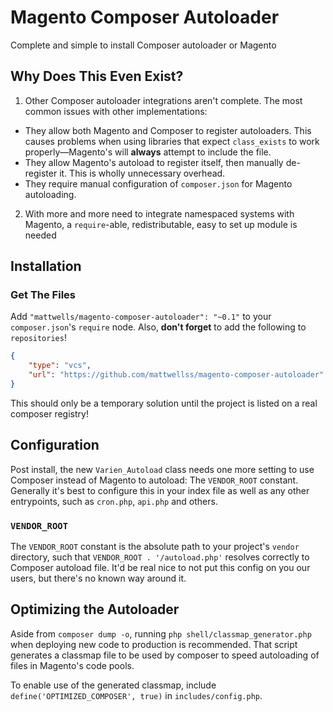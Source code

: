 # Magento Composer Autoloader

Complete and simple to install Composer autoloader or Magento

## Why Does This Even Exist?

1. Other Composer autoloader integrations aren't complete. The most common issues with other implementations:
  - They allow both Magento and Composer to register autoloaders. This causes problems when using libraries that expect `class_exists` to work properly&mdash;Magento's will **always** attempt to include the file.
  - They allow Magento's autoload to register itself, then manually de-register it. This is wholly unnecessary overhead.
  - They require manual configuration of `composer.json` for Magento autoloading.
2. With more and more need to integrate namespaced systems with Magento, a `require`-able, redistributable, easy to set up module is needed

## Installation

### Get The Files

Add `"mattwells/magento-composer-autoloader": "~0.1"` to your `composer.json`'s `require` node. Also, **don't forget** to add the following to `repositories`!
```json
{
    "type": "vcs",
    "url": "https://github.com/mattwellss/magento-composer-autoloader"
}
```

This should only be a temporary solution until the project is listed on a real composer registry!

## Configuration

Post install, the new `Varien_Autoload` class needs one more setting to use Composer instead of Magento to autoload: The `VENDOR_ROOT` constant. Generally it's best to configure this in your index file as well as any other entrypoints, such as `cron.php`, `api.php` and others.

### `VENDOR_ROOT`

The `VENDOR_ROOT` constant is the absolute path to your project's `vendor` directory, such that `VENDOR_ROOT . '/autoload.php'` resolves correctly to Composer autoload file. It'd be real nice to not put this config on you our users, but there's no known way around it.

## Optimizing the Autoloader

Aside from `composer dump -o`, running `php shell/classmap_generator.php` when deploying new code to production is recommended. That script generates a classmap file to be used by composer to speed autoloading of files in Magento's code pools.

To enable use of the generated classmap, include `define('OPTIMIZED_COMPOSER', true)` in `includes/config.php`.
